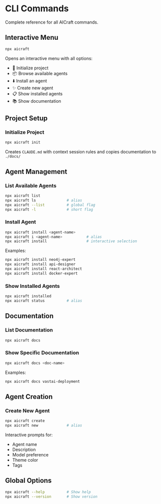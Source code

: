 # CLI Commands

Complete reference for all AICraft commands.

## Interactive Menu

```bash
npx aicraft
```

Opens an interactive menu with all options:

- 🚀 Initialize project
- 📦 Browse available agents
- ⬇️ Install an agent
- ✨ Create new agent
- 📋 Show installed agents
- 📚 Show documentation

## Project Setup

### Initialize Project

```bash
npx aicraft init
```

Creates `CLAUDE.md` with context session rules and copies documentation to `./docs/`

## Agent Management

### List Available Agents

```bash
npx aicraft list
npx aicraft ls              # alias
npx aicraft --list          # global flag
npx aicraft -l              # short flag
```

### Install Agent

```bash
npx aicraft install <agent-name>
npx aicraft i <agent-name>           # alias
npx aicraft install                  # interactive selection
```

Examples:

```bash
npx aicraft install neo4j-expert
npx aicraft install api-designer
npx aicraft install react-architect
npx aicraft install docker-expert
```

### Show Installed Agents

```bash
npx aicraft installed
npx aicraft status          # alias
```

## Documentation

### List Documentation

```bash
npx aicraft docs
```

### Show Specific Documentation

```bash
npx aicraft docs <doc-name>
```

Examples:

```bash
npx aicraft docs vastai-deployment
```

## Agent Creation

### Create New Agent

```bash
npx aicraft create
npx aicraft new             # alias
```

Interactive prompts for:

- Agent name
- Description
- Model preference
- Theme color
- Tags

## Global Options

```bash
npx aicraft --help          # Show help
npx aicraft --version       # Show version
```
